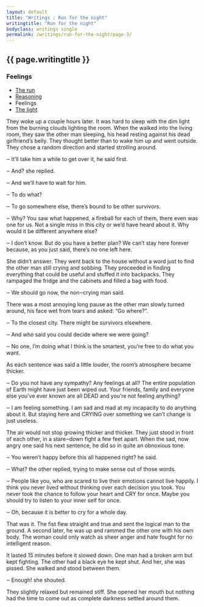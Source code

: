 ```yaml
---
layout: default
title: "Writings : Run for the night"
writingtitle: "Run for the night"
bodyclass: writings single
permalink: /writings/run-for-the-night/page-3/
---
```


## {{ page.writingtitle }} ##

### Feelings ###

<aside>
    <ul>
        <li><a href="/writings/run-for-the-night/">The run</a></li>
        <li><a href="/writings/run-for-the-night/page-2/">Reasoning</a></li>
        <li>Feelings</li>
        <li><a href="/writings/run-for-the-night/page-4/">The light</a></li>
    </ul>
</aside>

They woke up a couple hours later. It was hard to sleep with the dim light
from the burning clouds lighting the room. When the walked into the living room,
they saw the other man sleeping, his head resting against his dead girlfriend’s
belly. They thought better than to wake him up and went outside. They chose a
random direction and started strolling around.

‒ It’ll take him a while to get over it, he said first.

‒ And? she replied.

‒ And we’ll have to wait for him.

‒ To do what?

‒ To go somewhere else, there’s bound to be other survivors.

‒ Why? You saw what happened, a fireball for each of them, there even was one
for us. Not a single miss in this city or we’d have heard about it. Why would it
be different anywhere else?

‒ I don’t know. But do you have a better plan? We can’t stay here forever
because, as you just said, there’s no one left here.

She didn’t answer. They went back to the house without a word just to find
the other man still crying and sobbing. They proceeded in finding everything
that could be useful and stuffed it into backpacks. They rampaged the fridge and
the cabinets and filled a bag with food.

‒ We should go now, the non‒crying man said.

There was a most annoying long pause as the other man slowly turned around,
his face wet from tears and asked: “Go where?”.

‒ To the closest city. There might be survivors elsewhere.

‒ And who said you could decide where we were going?

‒ No one, I’m doing what I think is the smartest, you’re free to do what you
want.

As each sentence was said a little louder, the room’s atmosphere became
thicker.

‒ Do you not have any sympathy? Any feelings at all? The entire population of
Earth might have just been wiped out. Your friends, family and everyone else
you’ve ever known are all DEAD and you’re not feeling anything?

‒ I am feeling something. I am sad and mad at my incapacity to do anything
about it. But staying here and CRYING over something we can’t change is just
useless.

The air would not stop growing thicker and thicker. They just stood in front
of each other, in a stare‒down fight a few feet apart. When the sad, now angry
one said his next sentence, he did so in quite an obnoxious tone.

‒ You weren’t happy before this all happened right? he said.

‒ What? the other replied, trying to make sense out of those words.

‒ People like you, who are scared to live their emotions cannot live happily.
I think you never lived without thinking over each decision you took. You never
took the chance to follow your heart and CRY for once. Maybe you should try to
listen to your inner self for once.

‒ Oh, because it is better to cry for a whole day.

That was it. The fist flew straight and true and sent the logical man to the
ground. A second later, he was up and rammed the other one with his own body.
The woman could only watch as sheer anger and hate fought for no intelligent
reason.

It lasted 15 minutes before it slowed down. One man had a broken arm but kept
fighting. The other had a black eye he kept shut. And her, she was pissed. She
walked and stood between them.

‒ Enough! she shouted.

They slightly relaxed but remained stiff. She opened her mouth but nothing
had the time to come out as complete darkness settled around them.